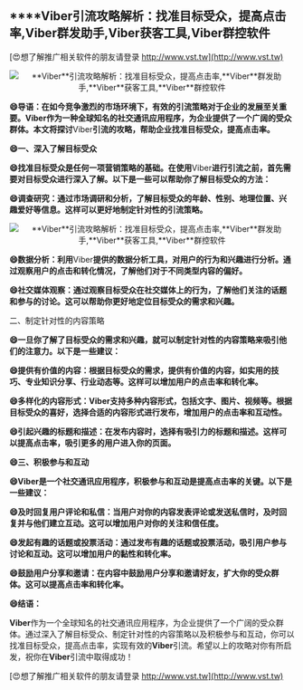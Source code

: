 ## ****Viber**引流攻略解析：找准目标受众，提高点击率,**Viber**群发助手,**Viber**获客工具,**Viber**群控软件**

[😍想了解推广相关软件的朋友请登录 http://www.vst.tw](http://www.vst.tw)

 <center><img src="https://vst.tw/MP4/tuiguang/png/6.png" alt="**Viber**引流攻略解析：找准目标受众，提高点击率,**Viber**群发助手,**Viber**获客工具,**Viber**群控软件"></center>

**😄导语：在如今竞争激烈的市场环境下，有效的引流策略对于企业的发展至关重要。**Viber**作为一种全球知名的社交通讯应用程序，为企业提供了一个广阔的受众群体。本文将探讨**Viber**引流的攻略，帮助企业找准目标受众，提高点击率。**

**😄一、深入了解目标受众**

**😄找准目标受众是任何一项营销策略的基础。在使用**Viber**进行引流之前，首先需要对目标受众进行深入了解。以下是一些可以帮助你了解目标受众的方法：**

**😄调查研究：通过市场调研和分析，了解目标受众的年龄、性别、地理位置、兴趣爱好等信息。这样可以更好地制定针对性的引流策略。**

 <center><img src="https://vst.tw/MP4/tuiguang/png/1.png" alt="**Viber**引流攻略解析：找准目标受众，提高点击率,**Viber**群发助手,**Viber**获客工具,**Viber**群控软件"></center>

**😄数据分析：利用**Viber**提供的数据分析工具，对用户的行为和兴趣进行分析。通过观察用户的点击和转化情况，了解他们对于不同类型内容的偏好。**

**😄社交媒体观察：通过观察目标受众在社交媒体上的行为，了解他们关注的话题和参与的讨论。这可以帮助你更好地定位目标受众的需求和兴趣。**

二、制定针对性的内容策略

**😄一旦你了解了目标受众的需求和兴趣，就可以制定针对性的内容策略来吸引他们的注意力。以下是一些建议：**

**😄提供有价值的内容：根据目标受众的需求，提供有价值的内容，如实用的技巧、专业知识分享、行业动态等。这样可以增加用户的点击率和转化率。**

**😄多样化的内容形式：**Viber**支持多种内容形式，包括文字、图片、视频等。根据目标受众的喜好，选择合适的内容形式进行发布，增加用户的点击率和互动性。**

**😄引起兴趣的标题和描述：在发布内容时，选择有吸引力的标题和描述。这样可以提高点击率，吸引更多的用户进入你的页面。**

**😄三、积极参与和互动**

**😄**Viber**是一个社交通讯应用程序，积极参与和互动是提高点击率的关键。以下是一些建议：**

**😄及时回复用户评论和私信：当用户对你的内容发表评论或发送私信时，及时回复并与他们建立互动。这可以增加用户对你的关注和信任度。**

**😄发起有趣的话题或投票活动：通过发布有趣的话题或投票活动，吸引用户参与讨论和互动。这可以增加用户的黏性和转化率。**

**😄鼓励用户分享和邀请：在内容中鼓励用户分享和邀请好友，扩大你的受众群体。这可以提高点击率和转化率。**

**😄结语：**

**Viber**作为一个全球知名的社交通讯应用程序，为企业提供了一个广阔的受众群体。通过深入了解目标受众、制定针对性的内容策略以及积极参与和互动，你可以找准目标受众，提高点击率，实现有效的**Viber**引流。希望以上的攻略对你有所启发，祝你在**Viber**引流中取得成功！

[😍想了解推广相关软件的朋友请登录 http://www.vst.tw](http://www.vst.tw)



